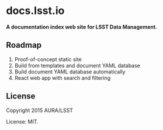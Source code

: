 # docs.lsst.io

**A documentation index web site for LSST Data Management.**

## Roadmap

1. Proof-of-concept static site
2. Build from templates and document YAML database
3. Build document YAML database automatically
4. React web app with search and filtering

## License

Copyright 2015 AURA/LSST

License: MIT.
